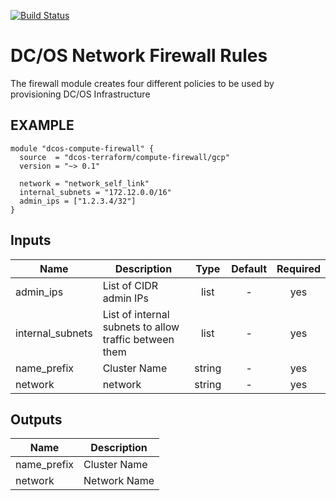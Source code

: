 [![Build Status](https://jenkins-terraform.mesosphere.com/service/dcos-terraform-jenkins/job/dcos-terraform/job/terraform-gcp-compute-firewall/job/master/badge/icon)](https://jenkins-terraform.mesosphere.com/service/dcos-terraform-jenkins/job/dcos-terraform/job/terraform-gcp-compute-firewall/job/master/)

# DC/OS Network Firewall Rules

The firewall module creates four different policies to be used by provisioning DC/OS Infrastructure

## EXAMPLE

```hcl
module "dcos-compute-firewall" {
  source  = "dcos-terraform/compute-firewall/gcp"
  version = "~> 0.1"

  network = "network_self_link"
  internal_subnets = "172.12.0.0/16"
  admin_ips = ["1.2.3.4/32"]
}
```


## Inputs

| Name | Description | Type | Default | Required |
|------|-------------|:----:|:-----:|:-----:|
| admin_ips | List of CIDR admin IPs | list | - | yes |
| internal_subnets | List of internal subnets to allow traffic between them | list | - | yes |
| name_prefix | Cluster Name | string | - | yes |
| network | network | string | - | yes |

## Outputs

| Name | Description |
|------|-------------|
| name_prefix | Cluster Name |
| network | Network Name |

